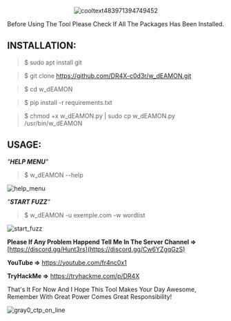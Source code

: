 <div align="center">
  <p>
    
  ![cooltext483971394749452](https://github.com/user-attachments/assets/c890fff2-3475-47fc-9b1b-8e1594ac11d3)
</p>
</div>

Before Using The Tool Please Check If All The Packages Has Been Installed.

INSTALLATION:
-
> $ sudo apt install git

> $ git clone https://github.com/DR4X-c0d3r/w_dEAMON.git

> $ cd w_dEAMON

> $ pip install -r requirements.txt

> $ chmod +x w_dEAMON.py | sudo cp w_dEAMON.py /usr/bin/w_dEAMON

USAGE:
-
<i>"**HELP MENU**"</i>
> $ w_dEAMON --help

![help_menu](https://github.com/user-attachments/assets/d5517c76-0a82-4b31-8ade-34528ab41700)

<i>"**START FUZZ**"</i>
> $ w_dEAMON -u exemple.com -w wordlist

![start_fuzz](https://github.com/user-attachments/assets/eea97427-2f30-4399-b143-321d611ab260)

**Please If Any Problem Happend Tell Me In The Server Channel =>** [https://discord.gg/Hunt3rs](https://discord.gg/Cw6YZgqGzS)

**YouTube =>** https://youtube.com/fr4nc0x1

**TryHackMe =>** https://tryhackme.com/p/DR4X

That's It For Now And I Hope This Tool Makes Your Day Awesome, Remember With Great Power Comes Great Responsibility!

![gray0_ctp_on_line](https://github.com/user-attachments/assets/666442e5-7ae5-485d-9dff-2667aa8efb7e)
